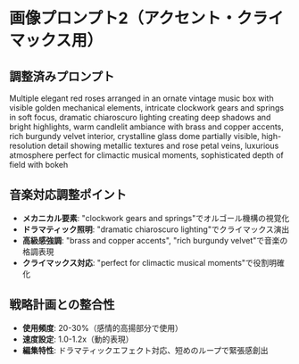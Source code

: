# 画像プロンプト2（アクセント・クライマックス用）

## 調整済みプロンプト
Multiple elegant red roses arranged in an ornate vintage music box with visible golden mechanical elements, intricate clockwork gears and springs in soft focus, dramatic chiaroscuro lighting creating deep shadows and bright highlights, warm candlelit ambiance with brass and copper accents, rich burgundy velvet interior, crystalline glass dome partially visible, high-resolution detail showing metallic textures and rose petal veins, luxurious atmosphere perfect for climactic musical moments, sophisticated depth of field with bokeh

## 音楽対応調整ポイント
- **メカニカル要素**: "clockwork gears and springs"でオルゴール機構の視覚化
- **ドラマティック照明**: "dramatic chiaroscuro lighting"でクライマックス演出
- **高級感強調**: "brass and copper accents", "rich burgundy velvet"で音楽の格調表現
- **クライマックス対応**: "perfect for climactic musical moments"で役割明確化

## 戦略計画との整合性
- **使用頻度**: 20-30%（感情的高揚部分で使用）
- **速度設定**: 1.0-1.2x（動的表現）
- **編集特性**: ドラマティックエフェクト対応、短めのループで緊張感創出
